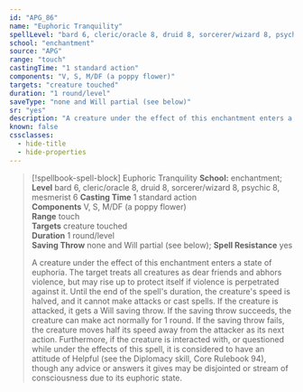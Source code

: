 ```yaml
---
id: "APG_86"
name: "Euphoric Tranquility"
spellLevel: "bard 6, cleric/oracle 8, druid 8, sorcerer/wizard 8, psychic 8, mesmerist 6"
school: "enchantment"
source: "APG"
range: "touch"
castingTime: "1 standard action"
components: "V, S, M/DF (a poppy flower)"
targets: "creature touched"
duration: "1 round/level"
saveType: "none and Will partial (see below)"
sr: "yes"
description: "A creature under the effect of this enchantment enters a state of euphoria. The target treats all creatures as dear friends and abhors violence, but may rise up to protect itself if violence is perpetrated against it. Until the end of the spell's duration, the creature's speed is halved, and it cannot make attacks or cast spells. If the creature is attacked, it gets a Will saving throw. If the saving throw succeeds, the creature can make act normally for 1 round. If the saving throw fails, the creature moves half its speed away from the attacker as its next action.  Furthermore, if the creature is interacted with, or questioned while under the effects of this spell, it is considered to have an attitude of Helpful (see the Diplomacy skill, Core Rulebook 94), though any advice or answers it gives may be disjointed or stream of consciousness due to its euphoric state."
known: false
cssclasses:
  - hide-title
  - hide-properties
---
```


> [!spellbook-spell-block] Euphoric Tranquility
> **School:** enchantment; **Level** bard 6, cleric/oracle 8, druid 8, sorcerer/wizard 8, psychic 8, mesmerist 6
> **Casting Time** 1 standard action  
> **Components** V, S, M/DF (a poppy flower)  
> **Range** touch  
> **Targets** creature touched  
> **Duration** 1 round/level  
> **Saving Throw** none and Will partial (see below); **Spell Resistance** yes
> 
> A creature under the effect of this enchantment enters a state of euphoria. The target treats all creatures as dear friends and abhors violence, but may rise up to protect itself if violence is perpetrated against it. Until the end of the spell's duration, the creature's speed is halved, and it cannot make attacks or cast spells. If the creature is attacked, it gets a Will saving throw. If the saving throw succeeds, the creature can make act normally for 1 round. If the saving throw fails, the creature moves half its speed away from the attacker as its next action.  Furthermore, if the creature is interacted with, or questioned while under the effects of this spell, it is considered to have an attitude of Helpful (see the Diplomacy skill, Core Rulebook 94), though any advice or answers it gives may be disjointed or stream of consciousness due to its euphoric state.
